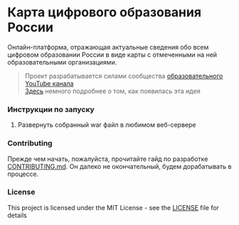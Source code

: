 # Карта цифрового образования России

Онлайн-платформа, отражающая актуальные сведения обо всем цифровом образовании России в виде карты с отмеченными на ней образовательными организациями.
> Проект разрабатывается силами сообщества [образовательного YouTube канала](https://www.youtube.com/channel/UCwMl9L2VNAR0upPrkhAo_Ig)  
> [Здесь](https://paradise152771.typeform.com/to/uYkrq6) немного подробнее о том, как появилась эта идея

### Инструкции по запуску

1. Развернуть собранный war файл в любимом веб-сервере

### Contributing

Прежде чем начать, пожалуйста, прочитайте гайд по разработке [CONTRIBUTING.md](https://github.com/paradisensei/Digital-education-map/blob/master/.github/CONTRIBUTING.md). Он далеко не окончательный, будем дорабатывать в процессе.

### License

This project is licensed under the MIT License - see the [LICENSE](https://github.com/paradisensei/Digital-education-map/blob/master/LICENSE) file for details
